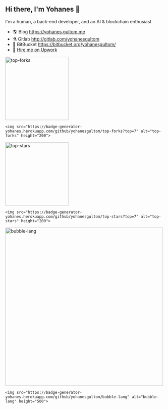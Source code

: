 ## Hi there, I'm Yohanes 👋

I'm a human, a back-end developer, and an AI & blockchain enthusiast

- 🌎 Blog https://yohanes.gultom.me
- ⚗️ Gitlab http://gitlab.com/yohanesgultom
- 🧺 BitBucket https://bitbucket.org/yohanesgultom/
- 💼 [Hire me on Upwork](https://www.upwork.com/o/profiles/users/~010ed570be4d0e9a57/)

<img src="https://badge-generator-yohanes.herokuapp.com/github/yohanesgultom/top-forks?top=7" alt="top-forks" height="200">

```
<img src="https://badge-generator-yohanes.herokuapp.com/github/yohanesgultom/top-forks?top=7" alt="top-forks" height="200">
```

<img src="https://badge-generator-yohanes.herokuapp.com/github/yohanesgultom/top-stars?top=7" alt="top-stars" height="200">

```
<img src="https://badge-generator-yohanes.herokuapp.com/github/yohanesgultom/top-stars?top=7" alt="top-stars" height="200">
```

<img src="https://badge-generator-yohanes.herokuapp.com/github/yohanesgultom/bubble-lang" alt="bubble-lang" height="500">

```
<img src="https://badge-generator-yohanes.herokuapp.com/github/yohanesgultom/bubble-lang" alt="bubble-lang" height="500">
```
